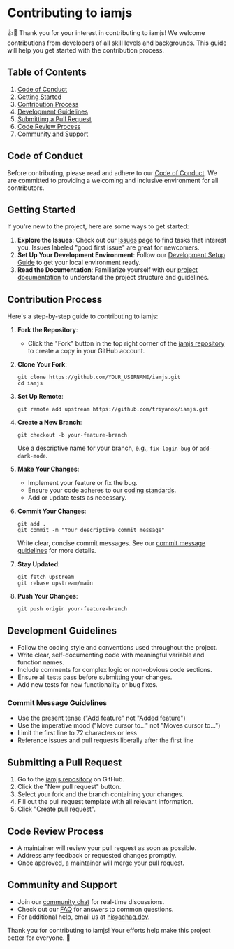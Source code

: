 # Contributing to iamjs

👍🎉 Thank you for your interest in contributing to iamjs! We welcome contributions from developers of all skill levels and backgrounds. This guide will help you get started with the contribution process.

## Table of Contents
1. [Code of Conduct](#code-of-conduct)
2. [Getting Started](#getting-started)
3. [Contribution Process](#contribution-process)
4. [Development Guidelines](#development-guidelines)
5. [Submitting a Pull Request](#submitting-a-pull-request)
6. [Code Review Process](#code-review-process)
7. [Community and Support](#community-and-support)

## Code of Conduct

Before contributing, please read and adhere to our [Code of Conduct](CODE_OF_CONDUCT.md). We are committed to providing a welcoming and inclusive environment for all contributors.

## Getting Started

If you're new to the project, here are some ways to get started:

1. **Explore the Issues**: Check out our [Issues](https://github.com/triyanox/iamjs/issues) page to find tasks that interest you. Issues labeled "good first issue" are great for newcomers.
2. **Set Up Your Development Environment**: Follow our [Development Setup Guide](DEVELOPMENT_SETUP.md) to get your local environment ready.
3. **Read the Documentation**: Familiarize yourself with our [project documentation](https://github.com/triyanox/iamjs/docs) to understand the project structure and guidelines.

## Contribution Process

Here's a step-by-step guide to contributing to iamjs:

1. **Fork the Repository**: 
   - Click the "Fork" button in the top right corner of the [iamjs repository](https://github.com/triyanox/iamjs) to create a copy in your GitHub account.

2. **Clone Your Fork**:
   ```
   git clone https://github.com/YOUR_USERNAME/iamjs.git
   cd iamjs
   ```

3. **Set Up Remote**:
   ```
   git remote add upstream https://github.com/triyanox/iamjs.git
   ```

4. **Create a New Branch**:
   ```
   git checkout -b your-feature-branch
   ```
   Use a descriptive name for your branch, e.g., `fix-login-bug` or `add-dark-mode`.

5. **Make Your Changes**: 
   - Implement your feature or fix the bug.
   - Ensure your code adheres to our [coding standards](#development-guidelines).
   - Add or update tests as necessary.

6. **Commit Your Changes**:
   ```
   git add .
   git commit -m "Your descriptive commit message"
   ```
   Write clear, concise commit messages. See our [commit message guidelines](#commit-message-guidelines) for more details.

7. **Stay Updated**:
   ```
   git fetch upstream
   git rebase upstream/main
   ```

8. **Push Your Changes**:
   ```
   git push origin your-feature-branch
   ```

## Development Guidelines

- Follow the coding style and conventions used throughout the project.
- Write clear, self-documenting code with meaningful variable and function names.
- Include comments for complex logic or non-obvious code sections.
- Ensure all tests pass before submitting your changes.
- Add new tests for new functionality or bug fixes.

### Commit Message Guidelines

- Use the present tense ("Add feature" not "Added feature")
- Use the imperative mood ("Move cursor to..." not "Moves cursor to...")
- Limit the first line to 72 characters or less
- Reference issues and pull requests liberally after the first line

## Submitting a Pull Request

1. Go to the [iamjs repository](https://github.com/triyanox/iamjs) on GitHub.
2. Click the "New pull request" button.
3. Select your fork and the branch containing your changes.
4. Fill out the pull request template with all relevant information.
5. Click "Create pull request".

## Code Review Process

- A maintainer will review your pull request as soon as possible.
- Address any feedback or requested changes promptly.
- Once approved, a maintainer will merge your pull request.

## Community and Support

- Join our [community chat](https://discord.gg/iamjs) for real-time discussions.
- Check out our [FAQ](FAQ.md) for answers to common questions.
- For additional help, email us at hi@achaq.dev.

Thank you for contributing to iamjs! Your efforts help make this project better for everyone. 🚀
